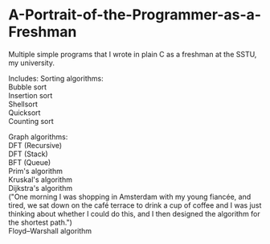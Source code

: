 # A-Portrait-of-the-Programmer-as-a-Freshman

Multiple simple programs that I wrote in plain C as a freshman at the SSTU, my university. 

Includes:
Sorting algorithms:<br>
Bubble sort<br>
Insertion sort<br>
Shellsort<br>
Quicksort<br>
Counting sort<br>

Graph algorithms:<br>
DFT (Recursive)<br>
DFT (Stack)<br>
BFT (Queue)<br>
Prim's algorithm<br>
Kruskal's algorithm<br>
Dijkstra's algorithm <br>
("One morning I was shopping in Amsterdam with my young fiancée, and tired, we sat down on the café terrace to drink a cup of coffee and I was just thinking about whether I could do this, and I then designed the algorithm for the shortest path.")<br>
Floyd–Warshall algorithm<br>
